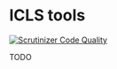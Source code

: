 # ICLS tools

[![Scrutinizer Code Quality](https://scrutinizer-ci.com/g/fullfrontend/icls/badges/quality-score.png?b=master)](https://scrutinizer-ci.com/g/fullfrontend/icls/?branch=master) 

TODO
